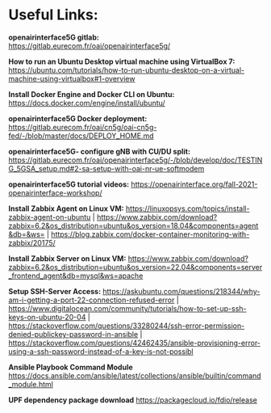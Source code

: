 
# Useful Links:


**openairinterface5G gitlab:** https://gitlab.eurecom.fr/oai/openairinterface5g/

**How to run an Ubuntu Desktop virtual machine using VirtualBox 7:** https://ubuntu.com/tutorials/how-to-run-ubuntu-desktop-on-a-virtual-machine-using-virtualbox#1-overview

**Install Docker Engine and Docker CLI on Ubuntu:** https://docs.docker.com/engine/install/ubuntu/

**openairinterface5G Docker deployment:** https://gitlab.eurecom.fr/oai/cn5g/oai-cn5g-fed/-/blob/master/docs/DEPLOY_HOME.md

**openairinterface5G- configure gNB with CU/DU split:** https://gitlab.eurecom.fr/oai/openairinterface5g/-/blob/develop/doc/TESTING_5GSA_setup.md#2-sa-setup-with-oai-nr-ue-softmodem

**openairinterface5G tutorial videos:** https://openairinterface.org/fall-2021-openairinterface-workshop/

**Install Zabbix Agent on Linux VM:** https://linuxopsys.com/topics/install-zabbix-agent-on-ubuntu | https://www.zabbix.com/download?zabbix=6.2&os_distribution=ubuntu&os_version=18.04&components=agent&db=&ws= | https://blog.zabbix.com/docker-container-monitoring-with-zabbix/20175/

**Install Zabbix Server on Linux VM:** https://www.zabbix.com/download?zabbix=6.2&os_distribution=ubuntu&os_version=22.04&components=server_frontend_agent&db=mysql&ws=apache


**Setup SSH-Server Access:** https://askubuntu.com/questions/218344/why-am-i-getting-a-port-22-connection-refused-error | https://www.digitalocean.com/community/tutorials/how-to-set-up-ssh-keys-on-ubuntu-20-04 | https://stackoverflow.com/questions/33280244/ssh-error-permission-denied-publickey-password-in-ansible | https://stackoverflow.com/questions/42462435/ansible-provisioning-error-using-a-ssh-password-instead-of-a-key-is-not-possibl


**Ansible Playbook Command Module** https://docs.ansible.com/ansible/latest/collections/ansible/builtin/command_module.html


**UPF dependency package download** https://packagecloud.io/fdio/release





